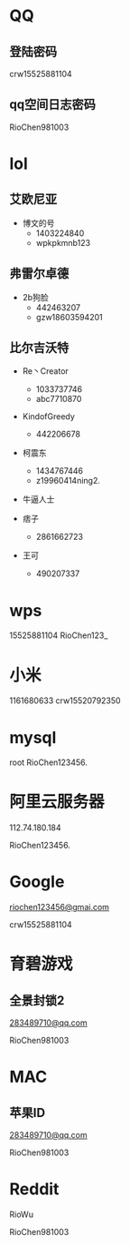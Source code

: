 # QQ

## 登陆密码

crw15525881104

## qq空间日志密码

RioChen981003

# lol 

## 艾欧尼亚

- 博文的号	
  - 1403224840 
  - wpkpkmnb123

## 弗雷尔卓德

- 2b狗脸
  - 442463207 
  - gzw18603594201


## 比尔吉沃特

- Re丶Creator
  - 1033737746
  - abc7710870

- KindofGreedy
  - 442206678

- 柯震东
  - 1434767446
  - z19960414ning2.

- 牛逼人士

- 痞子
  - 2861662723

- 王可
  - 490207337

# wps 

15525881104 RioChen123_

# 小米 

1161680633 crw15520792350

# mysql

root RioChen123456.

# 阿里云服务器

112.74.180.184

RioChen123456.

# Google

riochen123456@gmai.com

crw15525881104

# 育碧游戏

## 全景封锁2

283489710@qq.com	

RioChen981003

# MAC

## 苹果ID

283489710@qq.com

RioChen981003

# Reddit

RioWu

RioChen981003

